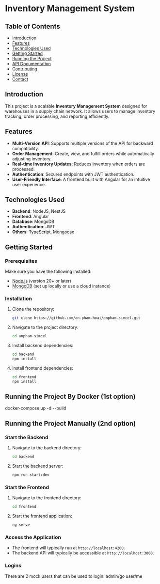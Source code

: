 

# Inventory Management System

## Table of Contents
- [Introduction](#introduction)
- [Features](#features)
- [Technologies Used](#technologies-used)
- [Getting Started](#getting-started)
- [Running the Project](#running-the-project)
- [API Documentation](#api-documentation)
- [Contributing](#contributing)
- [License](#license)
- [Contact](#contact)

## Introduction
This project is a scalable **Inventory Management System** designed for warehouses in a supply chain network. It allows users to manage inventory tracking, order processing, and reporting efficiently.

## Features
- **Multi-Version API**: Supports multiple versions of the API for backward compatibility.
- **Order Management**: Create, view, and fulfill orders while automatically adjusting inventory.
- **Real-time Inventory Updates**: Reduces inventory when orders are processed.
- **Authentication**: Secured endpoints with JWT authentication.
- **User-Friendly Interface**: A frontend built with Angular for an intuitive user experience.

## Technologies Used
- **Backend**: NodeJS, NestJS
- **Frontend**: Angular
- **Database**: MongoDB
- **Authentication**: JWT
- **Others**: TypeScript, Mongoose

## Getting Started

### Prerequisites
Make sure you have the following installed:
- [Node.js](https://nodejs.org/) (version 20+ or later)
- [MongoDB](https://www.mongodb.com/) (set up locally or use a cloud instance)

### Installation

1. Clone the repository:
   ```bash
   git clone https://github.com/an-pham-hoai/anpham-simcel.git
   ```

2. Navigate to the project directory:
   ```bash
   cd anpham-simcel
   ```

3. Install backend dependencies:
   ```bash
   cd backend
   npm install
   ```

4. Install frontend dependencies:
   ```bash
   cd frontend
   npm install
   ```

## Running the Project By Docker (1st option)
   
   docker-compose up -d --build

## Running the Project Manually (2nd option)

### Start the Backend

1. Navigate to the backend directory:
   ```bash
   cd backend
   ```

2. Start the backend server:
   ```bash
   npm run start:dev
   ```

### Start the Frontend

1. Navigate to the frontend directory:
   ```bash
   cd frontend
   ```

2. Start the frontend application:
   ```bash
   ng serve
   ```

### Access the Application
- The frontend will typically run at `http://localhost:4200`.
- The backend API will typically be accessible at `http://localhost:3000`.

### Logins
There are 2 mock users that can be used to login:
admin/go
user/me